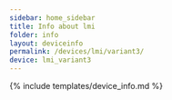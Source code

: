 ```yaml
---
sidebar: home_sidebar
title: Info about lmi
folder: info
layout: deviceinfo
permalink: /devices/lmi/variant3/
device: lmi_variant3
---
```

{% include templates/device_info.md %}
